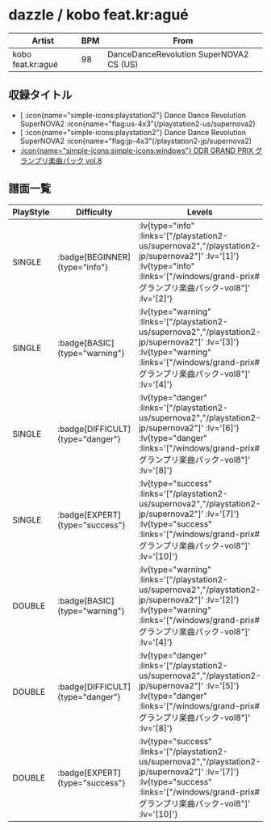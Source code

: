 # dazzle / kobo feat.kr:agué

|Artist|BPM|From|
|------|---|----|
|kobo feat.kr:agué|98|DanceDanceRevolution SuperNOVA2 CS (US)|

## 収録タイトル

- [ :icon{name="simple-icons:playstation2"} Dance Dance Revolution SuperNOVA2 :icon{name="flag:us-4x3"(/playstation2-us/supernova2)
- [ :icon{name="simple-icons:playstation2"} Dance Dance Revolution SuperNOVA2 :icon{name="flag:jp-4x3"(/playstation2-jp/supernova2)
- [ :icon{name="simple-icons:simple-icons:windows"} DDR GRAND PRIX グランプリ楽曲パック vol.8](/windows/grand-prix#グランプリ楽曲パック-vol8)

## 譜面一覧

|PlayStyle|Difficulty|Levels|Notes|Movie|
|---------|----------|------|-----|-----|
|SINGLE| :badge[BEGINNER]{type="info"} | :lv{type="info" :links='["/playstation2-us/supernova2","/playstation2-jp/supernova2"]' :lv='[1]'}  :lv{type="info" :links='["/windows/grand-prix#グランプリ楽曲パック-vol8"]' :lv='[2]'} |60/0||
|SINGLE| :badge[BASIC]{type="warning"} | :lv{type="warning" :links='["/playstation2-us/supernova2","/playstation2-jp/supernova2"]' :lv='[3]'}  :lv{type="warning" :links='["/windows/grand-prix#グランプリ楽曲パック-vol8"]' :lv='[4]'} |111/21||
|SINGLE| :badge[DIFFICULT]{type="danger"} | :lv{type="danger" :links='["/playstation2-us/supernova2","/playstation2-jp/supernova2"]' :lv='[6]'}  :lv{type="danger" :links='["/windows/grand-prix#グランプリ楽曲パック-vol8"]' :lv='[8]'} |184/12||
|SINGLE| :badge[EXPERT]{type="success"} | :lv{type="success" :links='["/playstation2-us/supernova2","/playstation2-jp/supernova2"]' :lv='[7]'}  :lv{type="success" :links='["/windows/grand-prix#グランプリ楽曲パック-vol8"]' :lv='[10]'} |250/17||
|DOUBLE| :badge[BASIC]{type="warning"} | :lv{type="warning" :links='["/playstation2-us/supernova2","/playstation2-jp/supernova2"]' :lv='[2]'}  :lv{type="warning" :links='["/windows/grand-prix#グランプリ楽曲パック-vol8"]' :lv='[4]'} |101/15||
|DOUBLE| :badge[DIFFICULT]{type="danger"} | :lv{type="danger" :links='["/playstation2-us/supernova2","/playstation2-jp/supernova2"]' :lv='[5]'}  :lv{type="danger" :links='["/windows/grand-prix#グランプリ楽曲パック-vol8"]' :lv='[8]'} |182/17||
|DOUBLE| :badge[EXPERT]{type="success"} | :lv{type="success" :links='["/playstation2-us/supernova2","/playstation2-jp/supernova2"]' :lv='[7]'}  :lv{type="success" :links='["/windows/grand-prix#グランプリ楽曲パック-vol8"]' :lv='[10]'} |243/23||
